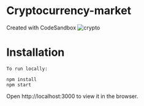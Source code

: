 # Cryptocurrency-market
Created with CodeSandbox
![crypto](https://user-images.githubusercontent.com/33332730/170612709-2636def3-aeba-4c61-b3aa-01bd24c9a7ad.png)

# Installation

```
To run locally:

npm install
npm start
```
Open http://localhost:3000 to view it in the browser.
